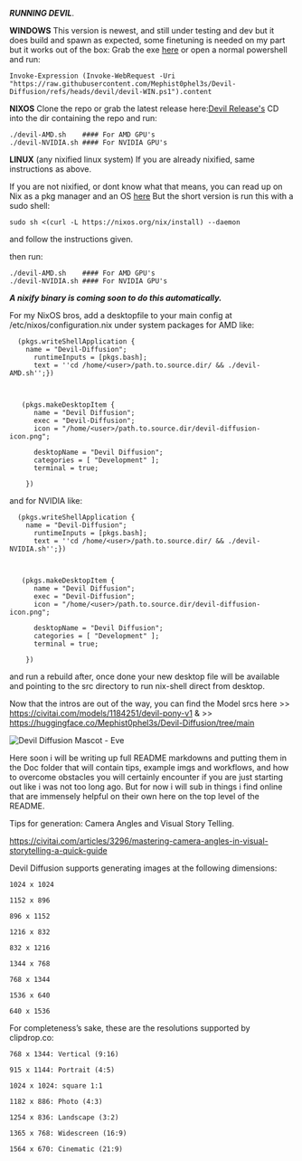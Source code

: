 
***RUNNING DEVIL***.


**WINDOWS**
This version is newest, and still under testing and dev but it does build and spawn as expected, some finetuning is needed on my part but it works out of the box:
Grab the exe [here](https://github.com/Mephist0phel3s/Devil-Diffusion/releases/download/Devil-Diffusion-v2.0.4.1/Devil.Diffusion.exe)
or open a normal powershell and run:
```
Invoke-Expression (Invoke-WebRequest -Uri "https://raw.githubusercontent.com/Mephist0phel3s/Devil-Diffusion/refs/heads/devil/devil-WIN.ps1").content
```

**NIXOS**
Clone the repo or grab the latest release here:[Devil Release's](https://github.com/Mephist0phel3s/Devil-Diffusion/releases)
CD into the dir containing the repo and run:
```
./devil-AMD.sh    #### For AMD GPU's
./devil-NVIDIA.sh #### For NVIDIA GPU's 
```

**LINUX** (any nixified linux system) 
If you are already nixified, same instructions as above.

If you are not nixified, or dont know what that means, you can read up on Nix as a pkg manager and an OS [here](https://nixos.org/download/)
But the short version is run this with a sudo shell:
```
sudo sh <(curl -L https://nixos.org/nix/install) --daemon
```
and follow the instructions given.

then run:
```
./devil-AMD.sh    #### For AMD GPU's
./devil-NVIDIA.sh #### For NVIDIA GPU's 
```
***A nixify binary is coming soon to do this automatically.***



For my NixOS bros, add a desktopfile to your main config at /etc/nixos/configuration.nix under system packages for AMD like:
```
  (pkgs.writeShellApplication {
    name = "Devil-Diffusion";
      runtimeInputs = [pkgs.bash];
      text = ''cd /home/<user>/path.to.source.dir/ && ./devil-AMD.sh'';})



   (pkgs.makeDesktopItem {
      name = "Devil Diffusion";
      exec = "Devil-Diffusion";
      icon = "/home/<user>/path.to.source.dir/devil-diffusion-icon.png";

      desktopName = "Devil Diffusion";
      categories = [ "Development" ];
      terminal = true;

    })
```

and for NVIDIA like:
```
  (pkgs.writeShellApplication {
    name = "Devil-Diffusion";
      runtimeInputs = [pkgs.bash];
      text = ''cd /home/<user>/path.to.source.dir/ && ./devil-NVIDIA.sh'';})



   (pkgs.makeDesktopItem {
      name = "Devil Diffusion";
      exec = "Devil-Diffusion";
      icon = "/home/<user>/path.to.source.dir/devil-diffusion-icon.png";

      desktopName = "Devil Diffusion";
      categories = [ "Development" ];
      terminal = true;

    })
```

and run a rebuild after, once done your new desktop file will be available and pointing to the src directory to run nix-shell direct from desktop. 

Now that the intros are out of the way, you can find the Model srcs here >> https://civitai.com/models/1184251/devil-pony-v1 & >> https://huggingface.co/Mephist0phel3s/Devil-Diffusion/tree/main

![Devil Diffusion Mascot - Eve](https://github.com/Mephist0phel3s/Devil-Diffusion/blob/c380efa0a776e74ea43632be844ef1e36ada0c50/devil-diffusion-icon.png)

Here soon i will be writing up full README markdowns and putting them in the Doc folder that will contain tips, example imgs and workflows, and how to overcome obstacles you will certainly encounter if you are just starting out like i was not too long ago. 
But for now i will sub in things i find online that are immensely helpful on their own here on the top level of the README.

Tips for generation:
Camera Angles and Visual Story Telling.

  https://civitai.com/articles/3296/mastering-camera-angles-in-visual-storytelling-a-quick-guide

 Devil Diffusion supports generating images at the following dimensions:

    1024 x 1024

    1152 x 896

    896 x 1152

    1216 x 832

    832 x 1216

    1344 x 768

    768 x 1344

    1536 x 640

    640 x 1536

For completeness’s sake, these are the resolutions supported by clipdrop.co:

    768 x 1344: Vertical (9:16)

    915 x 1144: Portrait (4:5)

    1024 x 1024: square 1:1

    1182 x 886: Photo (4:3)

    1254 x 836: Landscape (3:2)

    1365 x 768: Widescreen (16:9)

    1564 x 670: Cinematic (21:9)

